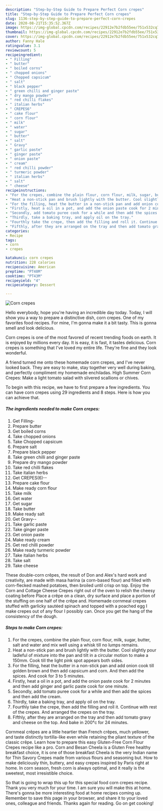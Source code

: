 ```yaml
---
description: "Step-by-Step Guide to Prepare Perfect Corn crepes"
title: "Step-by-Step Guide to Prepare Perfect Corn crepes"
slug: 1136-step-by-step-guide-to-prepare-perfect-corn-crepes
date: 2020-08-21T15:35:52.367Z
image: https://img-global.cpcdn.com/recipes/22912e7b2fdb55ee/751x532cq70/corn-crepes-recipe-main-photo.jpg
thumbnail: https://img-global.cpcdn.com/recipes/22912e7b2fdb55ee/751x532cq70/corn-crepes-recipe-main-photo.jpg
cover: https://img-global.cpcdn.com/recipes/22912e7b2fdb55ee/751x532cq70/corn-crepes-recipe-main-photo.jpg
author: Fanny Hale
ratingvalue: 3.1
reviewcount: 5
recipeingredient:
- " Filling"
- " butter"
- " boiled corns"
- " chopped onions"
- " Chopped capsicum"
- " salt"
- " black pepper"
- " green chilli and ginger paste"
- " dry mango powder"
- " red chilli flakes"
- " italian herbs"
- " CREPES6"
- " cake flour"
- " corn flour"
- " milk"
- " water"
- " sugar"
- " butter"
- " salt"
- " Gravy"
- " garlic paste"
- " ginger paste"
- " onion paste"
- " cream"
- " red chilli powder"
- " turmeric powder"
- " italian herbs"
- " salt"
- " cheese"
recipeinstructions:
- "For the crepes, combine the plain flour, corn flour, milk, sugar, butter, salt and water and mix well using a whisk till no lumps remains."
- "Heat a non-stick pan and brush lightly with the butter. Cool slightly pour ladleful of mixture into the pan and tilt in a circular motion to make a 150mm. Cook till the light pink spot appears both sides."
- "For the filling, heat the butter in a non-stick pan and add onion cook till golden brown and then add capsicum and corn. And then add the spices. And cook for 3 to 5 minutes."
- "Firstly, heat a oil in a pot, and add the onion paste cook for 2 minutes and then add ginger and garlic paste cook for one minute."
- "Secondly, add tomato puree cook for a while and then add the spices and then add the cream."
- "Thirdly, take a baking tray, and apply oil on the tray."
- "Fourthly take the crepe, then add the filling and roll it. Continue with rest of the crepes. And arranged the crepes on the tray."
- "Fifthly, after they are arranged on the tray and then add tomato gravy and cheese on the top. And bake in 200°c for 24 minutes."
categories:
- Recipe
tags:
- corn
- crepes

katakunci: corn crepes 
nutrition: 228 calories
recipecuisine: American
preptime: "PT40M"
cooktime: "PT43M"
recipeyield: "4"
recipecategory: Dessert

---
```



![Corn crepes](https://img-global.cpcdn.com/recipes/22912e7b2fdb55ee/751x532cq70/corn-crepes-recipe-main-photo.jpg)

Hello everybody, hope you're having an incredible day today. Today, I will show you a way to prepare a distinctive dish, corn crepes. One of my favorites food recipes. For mine, I'm gonna make it a bit tasty. This is gonna smell and look delicious.

Corn crepes is one of the most favored of recent trending foods on earth. It is enjoyed by millions every day. It is easy, it is fast, it tastes delicious. Corn crepes is something that I've loved my entire life. They're fine and they look wonderful.

A friend turned me onto these homemade corn crepes, and I&#39;ve never looked back. They are easy to make, stay together very well during baking, and perfectly compliment my homemade enchiladas. High Summer Corn Crepes: Make a light tomato salad with slivered scallions or chives.


To begin with this recipe, we have to first prepare a few ingredients. You can have corn crepes using 29 ingredients and 8 steps. Here is how you can achieve that.

<!--inarticleads1-->

##### The ingredients needed to make Corn crepes:

1. Get  Filling-
1. Prepare  butter
1. Get  boiled corns
1. Take  chopped onions
1. Take  Chopped capsicum
1. Prepare  salt
1. Prepare  black pepper
1. Take  green chilli and ginger paste
1. Prepare  dry mango powder
1. Take  red chilli flakes
1. Take  italian herbs
1. Get  CREPES(6)--
1. Prepare  cake flour
1. Make ready  corn flour
1. Take  milk
1. Get  water
1. Get  sugar
1. Take  butter
1. Make ready  salt
1. Get  Gravy--
1. Take  garlic paste
1. Take  ginger paste
1. Get  onion paste
1. Make ready  cream
1. Get  red chilli powder
1. Make ready  turmeric powder
1. Take  italian herbs
1. Take  salt
1. Take  cheese


These double-corn crêpes, the result of Don and Alex&#39;s hard work and creativity, are made with masa harina (a corn-based flour) and filled with corn-flecked mashed potatoes, then broiled until crisp on top. Enjoy the Corn and Cottage Cheese Crepes right out of the oven to relish the cheesy coating before Place a crêpe on a clean, dry surface and place a portion of the stuffing on one half of the crêpe and. Homemade cornmeal crepes stuffed with garlicky sautéed spinach and topped with a poached egg I make crepes out of any flour I possibly can. Once you get the hang of the consistency of the dough. 

<!--inarticleads2-->

##### Steps to make Corn crepes:

1. For the crepes, combine the plain flour, corn flour, milk, sugar, butter, salt and water and mix well using a whisk till no lumps remains.
1. Heat a non-stick pan and brush lightly with the butter. Cool slightly pour ladleful of mixture into the pan and tilt in a circular motion to make a 150mm. Cook till the light pink spot appears both sides.
1. For the filling, heat the butter in a non-stick pan and add onion cook till golden brown and then add capsicum and corn. And then add the spices. And cook for 3 to 5 minutes.
1. Firstly, heat a oil in a pot, and add the onion paste cook for 2 minutes and then add ginger and garlic paste cook for one minute.
1. Secondly, add tomato puree cook for a while and then add the spices and then add the cream.
1. Thirdly, take a baking tray, and apply oil on the tray.
1. Fourthly take the crepe, then add the filling and roll it. Continue with rest of the crepes. And arranged the crepes on the tray.
1. Fifthly, after they are arranged on the tray and then add tomato gravy and cheese on the top. And bake in 200°c for 24 minutes.


Cornmeal crêpes are a little heartier than French crêpes, much yellower, and taste distinctly tortilla-like even while retaining the pliant texture of the classic crêpe. Learn how to prepare this easy Gluten-Free Corn Flour Crepes recipe like a pro. Corn and Besan Cheela is a Gluten Free healthy breakfast choice, it is one of those breakfast Cheela is the very Indian name for Thin Savory Crepes made from various flours and seasoning but. How to make deliciously thin, buttery, and easy crepes inspired by Paris right at home. In corn season, fresh corn is always optimal, and it really is the sweetest, most irresistible choice. 

So that is going to wrap this up for this special food corn crepes recipe. Thank you very much for your time. I am sure you will make this at home. There's gonna be more interesting food at home recipes coming up. Remember to save this page in your browser, and share it to your loved ones, colleague and friends. Thanks again for reading. Go on get cooking!
